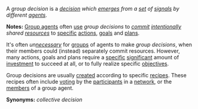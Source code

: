 A *group decision* is a *[decision](https://github.com/gcassel/Modular-Organization-Terminology/blob/master/terms/decision.md) which [emerges](https://github.com/gcassel/Modular-Organization-Terminology/blob/master/terms/emergence.md) from a [set](https://github.com/gcassel/Modular-Organization-Terminology/blob/master/terms/set.md) of [signals](https://github.com/gcassel/Modular-Organization-Terminology/blob/master/terms/signal.md) by different [agents](https://github.com/gcassel/Modular-Organization-Terminology/blob/master/terms/agent.md)*. 

**Notes:**   [Group agents](https://github.com/gcassel/Modular-Organization-Terminology/blob/master/compound-terms/group-agent.md) often [use](https://github.com/gcassel/Modular-Organization-Terminology/blob/master/terms/use.md) *group decisions* to *[commit](https://github.com/gcassel/Modular-Organization-Terminology/blob/master/terms/commit.md) [intentionally](https://github.com/gcassel/Modular-Organization-Terminology/blob/master/terms/intention.md) shared [resources](https://github.com/gcassel/Modular-Organization-Terminology/blob/master/terms/resource.md)* to [specific](https://github.com/gcassel/Modular-Organization-Terminology/blob/master/terms/specific.md) [actions](https://github.com/gcassel/Modular-Organization-Terminology/blob/master/terms/action.md), [goals](https://github.com/gcassel/Modular-Organization-Terminology/blob/master/terms/goal.md) and [plans](https://github.com/gcassel/Modular-Organization-Terminology/blob/master/terms/plan.md).  

It's often *un[necessary](https://github.com/gcassel/Modular-Organization-Terminology/blob/master/terms/require.md)* for [groups](https://github.com/gcassel/Modular-Organization-Terminology/blob/master/terms/group.md) of agents to make *group decisions*, when their members could (instead) separately commit resources.  However, many actions, goals and plans require a [specific](https://github.com/gcassel/Modular-Organization-Terminology/blob/master/terms/specific.md) [significant](https://github.com/gcassel/Modular-Organization-Terminology/blob/master/terms/significance.md) amount of [investment](https://github.com/gcassel/Modular-Organization-Terminology/blob/master/terms/investment.md) to succeed at all, or to fully realize specific [objectives](https://github.com/gcassel/Modular-Organization-Terminology/blob/master/terms/objective.md). 

Group decisions are usually [created](https://github.com/gcassel/Modular-Organization-Terminology/blob/master/terms/create.md) according to specific [recipes](https://github.com/gcassel/Modular-Organization-Terminology/blob/master/terms/recipe.md).  These recipes often include [voting](https://github.com/gcassel/Modular-Organization-Terminology/blob/master/terms/vote.md) by the [participants](https://github.com/gcassel/Modular-Organization-Terminology/blob/master/terms/participant.md) in a [network](https://github.com/gcassel/Modular-Organization-Terminology/blob/master/terms/network.md), or the [members](https://github.com/gcassel/Modular-Organization-Terminology/blob/master/terms/member.md) of a group agent.

**Synonyms:**  *collective decision*
